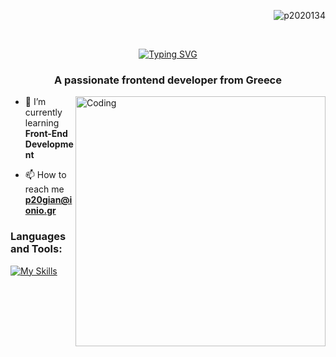 <p align="right">
  <img src="https://komarev.com/ghpvc/?username=p2020134&label=Profile%20views&color=0e75b6&style=flat" alt="p2020134" style="border-radius: 10;">
</p> <br/>
<p align="center">
  <a href="https://git.io/typing-svg">
    <img src="https://readme-typing-svg.demolab.com?font=Fira+Code&size=36&duration=3000&pause=1000&color=FFFFFF&center=true&width=435&lines=Hi+%F0%9F%91%8B%2C+I'm+Alex" alt="Typing SVG">
  </a>
</p>
<h3 align="center"> A passionate frontend developer from Greece</h3>
<img align="right" alt="Coding" width="400" src="https://media3.giphy.com/media/v1.Y2lkPTc5MGI3NjExbXp3dmY5amY5MmcxY3h4dWUxb3c5a2swNjVjbjVjc2IwZTlpdW5iNyZlcD12MV9pbnRlcm5hbF9naWZfYnlfaWQmY3Q9Zw/qgQUggAC3Pfv687qPC/giphy.gif">

- 🌱 I’m currently learning **Front-End Development**

- 📫 How to reach me **p20gian@ionio.gr**


<p align="left">
</p>

<h3 align="left">Languages and Tools:</h3>

[![My Skills](https://skillicons.dev/icons?i=js,html,css,arch,c,cpp,kali)](https://skillicons.dev)
